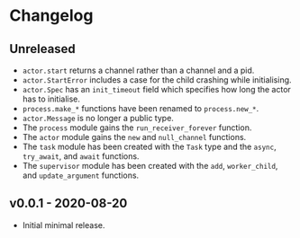 # Changelog

## Unreleased

- `actor.start` returns a channel rather than a channel and a pid.
- `actor.StartError` includes a case for the child crashing while
  initialising.
- `actor.Spec` has an `init_timeout` field which specifies how long the actor
  has to initialise.
- `process.make_*` functions have been renamed to `process.new_*`.
- `actor.Message` is no longer a public type.
- The `process` module gains the `run_receiver_forever` function.
- The `actor` module gains the `new` and `null_channel` functions.
- The `task` module has been created with the `Task` type and the `async`,
  `try_await`, and `await` functions.
- The `supervisor` module has been created with the `add`, `worker_child`, and
  `update_argument` functions.

## v0.0.1 - 2020-08-20

- Initial minimal release.
